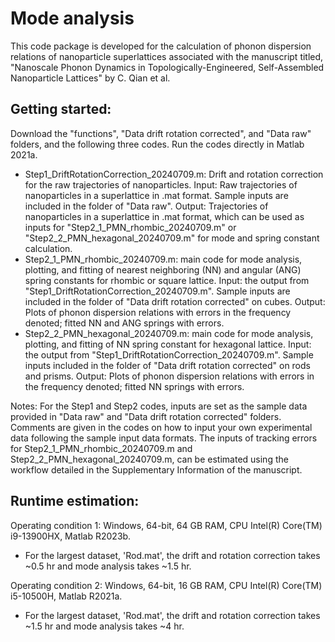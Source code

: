 # Mode analysis

This code package is developed for the calculation of phonon dispersion relations of nanoparticle superlattices associated with the manuscript titled, "Nanoscale Phonon Dynamics in Topologically-Engineered, Self-Assembled Nanoparticle Lattices" by C. Qian et al. 

## Getting started:

Download the "functions", "Data drift rotation corrected", and "Data raw" folders, and the following three codes. Run the codes directly in Matlab 2021a.

  - Step1_DriftRotationCorrection_20240709.m: Drift and rotation correction for the raw trajectories of nanoparticles. Input: Raw trajectories of nanoparticles in a superlattice in .mat format. Sample inputs are included in the folder of "Data raw". Output: Trajectories of nanoparticles in a superlattice in .mat format, which can be used as inputs for "Step2_1_PMN_rhombic_20240709.m" or "Step2_2_PMN_hexagonal_20240709.m" for mode and spring constant calculation.   
  - Step2_1_PMN_rhombic_20240709.m: main code for mode analysis, plotting, and fitting of nearest neighboring (NN) and angular (ANG) spring constants for rhombic or square lattice. Input: the output from "Step1_DriftRotationCorrection_20240709.m". Sample inputs are included in the folder of "Data drift rotation corrected" on cubes. Output: Plots of phonon dispersion relations with errors in the frequency denoted; fitted NN and ANG springs with errors.
  - Step2_2_PMN_hexagonal_20240709.m: main code for mode analysis, plotting, and fitting of NN spring constant for hexagonal lattice. Input: the output from "Step1_DriftRotationCorrection_20240709.m". Sample inputs included in the folder of "Data drift rotation corrected" on rods and prisms. Output: Plots of phonon dispersion relations with errors in the frequency denoted; fitted NN springs with errors.

Notes: For the Step1 and Step2 codes, inputs are set as the sample data provided in "Data raw" and "Data drift rotation corrected" folders. Comments are given in the codes on how to input your own experimental data following the sample input data formats. The inputs of tracking errors for Step2_1_PMN_rhombic_20240709.m and Step2_2_PMN_hexagonal_20240709.m, can be estimated using the workflow detailed in the Supplementary Information of the manuscript. 

## Runtime estimation:
Operating condition 1: Windows, 64-bit, 64 GB RAM, CPU Intel(R) Core(TM) i9-13900HX, Matlab R2023b.
- For the largest dataset, 'Rod.mat', the drift and rotation correction takes ~0.5 hr and mode analysis takes ~1.5 hr.

Operating condition 2: Windows, 64-bit, 16 GB RAM, CPU Intel(R) Core(TM) i5-10500H, Matlab R2021a.
- For the largest dataset, 'Rod.mat', the drift and rotation correction takes ~1.5 hr and mode analysis takes ~4 hr.
